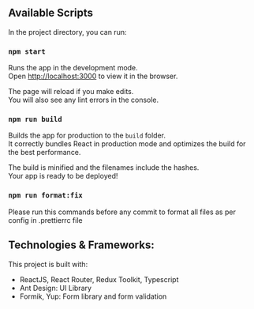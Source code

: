 ## Available Scripts

In the project directory, you can run:

### `npm start`

Runs the app in the development mode.\
Open [http://localhost:3000](http://localhost:3000) to view it in the browser.

The page will reload if you make edits.\
You will also see any lint errors in the console.

### `npm run build`

Builds the app for production to the `build` folder.\
It correctly bundles React in production mode and optimizes the build for the best performance.

The build is minified and the filenames include the hashes.\
Your app is ready to be deployed!

### `npm run format:fix`

Please run this commands before any commit to format all files as per config in .prettierrc file

## Technologies & Frameworks:

This project is built with:

- ReactJS, React Router, Redux Toolkit, Typescript
- Ant Design: UI Library
- Formik, Yup: Form library and form validation
